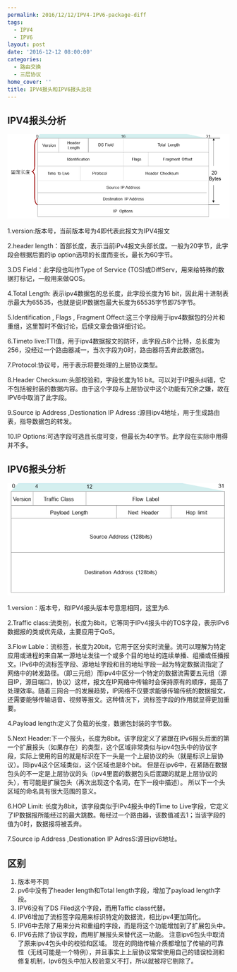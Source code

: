 ```yaml
---
permalink: 2016/12/12/IPV4-IPV6-package-diff
tags:
  - IPV4
  - IPV6
layout: post
date: '2016-12-12 08:00:00'
categories:
  - 路由交换
  - 三层协议
home_cover: ''
title: IPV4报头和IPV6报头比较
---
```


## IPV4报头分析


![5ab8f18fe129f.png](../post_images/dc1317b784846038ec4af7169b5329fe.png)


1.version:版本号，当前版本号为4即代表此报文为IPV4报文


2.header length：首部长度，表示当前iPv4报文头部长度。一般为20字节，此字段会根据后面的ip option选项的长度而变长，最长为60字节。


3.DS Field：此字段也叫作Type of Service (TOS)或DiffServ，用来给特殊的数据打标记，一般用来做QOS。


4.Total Length: 表示ipv4数据包的总长度，此字段长度为16 bit，因此用十进制表示最大为65535，也就是说IP数据包最大长度为65535字节即75字节。


5.Identification , Flags , Fragment Offect:这三个字段用于ipv4数据包的分片和重组，这里暂时不做讨论，后续文章会做详细讨论。


6.Timeto live:TTl值，用于ipv4数据报文的防环，此字段占8个比特，总长度为256，没经过一个路由器减一，当次字段为0时，路由器将丢弃此数据包。


7.Protocol:协议号，用于表示将要处理的上层协议类型。


8.Header Checksum:头部校验和，字段长度为16 bit。可以对于IP报头纠错，它不包括被封装的数据内容。由于这个字段与上层协议中这个功能有冗余之嫌，故在IPV6中取消了此字段。


9.Source ip Address ,Destionation IP Adress :源目ipv4地址，用于生成路由表，指导数据包的转发。


10.IP Options:可选字段可选且长度可变，但最长为40字节。此字段在实际中用得并不多。


## IPV6报头分析


![5ab8f1aea6143.png](../post_images/3e950dd00f9c78f5352921e09a0568ad.png)


1.version：版本号，和IPV4报头版本号意思相同，这里为6.


2.Traffic class:流类别，长度为8bit，它等同于IPv4报头中的TOS字段，表示IPv6数据报的类或优先级，主要应用于QoS。


3.Flow Lable：流标签，长度为20bit，它用于区分实时流量。流可以理解为特定应用或进程的来自某一源地址发往一个或多个目的地址的连续单播、组播或任播报文。IPv6中的流标签字段、源地址字段和目的地址字段一起为特定数据流指定了网络中的转发路径。（即三元组）而ipv4中区分一个特定的数据流需要五元组（源目IP，源目端口，协议）这样，报文在IP网络中传输时会保持原有的顺序，提高了处理效率。随着三网合一的发展趋势，IP网络不仅要求能够传输传统的数据报文，还需要能够传输语音、视频等报文。这种情况下，流标签字段的作用就显得更加重要。


4.Payload length:定义了负载的长度，数据包封装的字节数。


5.Next Header:下一个报头，长度为8bit。该字段定义了紧跟在IPv6报头后面的第一个扩展报头（如果存在）的类型，这个区域非常类似与ipv4包头中的协议字段，实际上使用的目的就是标识在下一头是一个上层协议的头（就是标识上层协议）。同ipv4这个区域类似，这个区域也是8个bit。 但是在ipv6中，在紧随在数据包头的不一定是上层协议的头（ipv4里面的数据包头后面跟的就是上层协议的头），有可能是扩展包头（再次出现这个名词，在下一段中描述）。 所以下一个头区域的命名具有很大范围的意义。


6.HOP Limit: 长度为8bit，该字段类似于IPv4报头中的Time to Live字段，它定义了IP数据报所能经过的最大跳数。每经过一个路由器，该数值减去1；当该字段的值为0时，数据报将被丢弃。


7.Source ip Address ,Destionation IP AdresS:源目ipv6地址。


## 区别

1. 版本号不同
2. pv6中没有了header length和Total length字段，增加了payload length字段。
3. IPV6没有了DS Filed这个字段，而用Taffic class代替。
4. IPV6增加了流标签字段用来标识特定的数据流，相比ipv4更加简化。
5. IPV6中去除了用来分片和重组的字段，而是将这个功能增加到了扩展包头中。
6. IPV6去除了协议字段，而用扩展报头来替代这一功能。
注意ipv6包头中取消了原来ipv4包头中的校验和区域。 现在的网络传输介质都增加了传输的可靠性（无线可能是一个特例），并且事实上上层协议常常使用自己的错误检测和修复机制，Ipv6包头中加入校验意义不打，所以就被将它剔除了。
